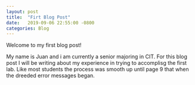 ```yaml
---
layout: post
title:  "Firt Blog Post"
date:   2019-09-06 22:55:00 -0800
categories: Blog
---
```


Welcome to my first blog post!

My name is Juan and i am currently a senior majoring in CIT. For this blog post I will be writing about my experience in trying to accomplisg the first lab. Like most students the process was smooth up until page 9 that when the dreeded error messages began. 

